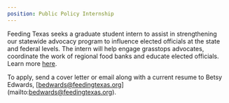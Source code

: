 ```yaml
---
position: Public Policy Internship
---
```

Feeding Texas seeks a graduate student intern to assist in strengthening our statewide advocacy program to influence elected officials at the state and federal levels. The intern will help engage grasstops advocates, coordinate the work of regional food banks and educate elected officials. Learn more [here](https://s3-us-west-2.amazonaws.com/assets.feedingtexas.org/pdf/2015_Spring_Intern_Description_Final.pdf). 

To apply, send a cover letter or email along with a current resume to Betsy Edwards, [bedwards@feedingtexas.org] (mailto:bedwards@feedingtexas.org). 
